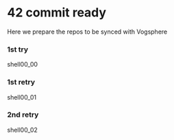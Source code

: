 # 42 commit ready

Here we prepare the repos to be synced with Vogsphere

### 1st try
shell00_00

### 1st retry
shell00_01

### 2nd retry
shell00_02
